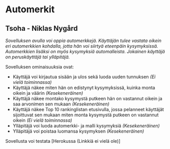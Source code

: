 # Automerkit

## Tsoha - Niklas Nygård

*Sovelluksen avulla voi oppia automerkkejä. Käyttäjän tulee vastata oikein eri automerkkien 
kohdalla, jotta hän voi siirtyä eteenpäin kysymyksissä. Automerkkien lisäksi on myös 
kysymyksiä automalleista. Jokainen käyttäjä on peruskäyttäjä tai ylläpitäjä.*

Sovelluksen ominaisuuksia ovat:

- Käyttäjä voi kirjautua sisään ja ulos sekä luoda uuden tunnuksen *(Ei vielä toiminnassa)*
- Käyttäjä näkee miten hän on edistynyt kysymyksissä, kuinka monta oikein ja väärin *(Kesekeneräinen)*
- Käyttäjä näkee montako kysymystä putkeen hän on vastannut oikein ja saa arvonimen 
  sen mukaan *(Kesekeneräinen)*
- Käyttäjä näkee Top 10 rankinglistan etusivulla, jossa pelanneet käyttäjät sijoittuvat
  sen mukaan miten monta kysymystä putkeen on vastannut oikein *(Ei vielä toiminnassa)*
- Ylläpitäjä voi luoda automerkki- ja malli kysymyksiä *(Kesekeneräinen)*
- Ylläpitäjä voi poistaa luomansa kysymyksen *(Kesekeneräinen)*

Sovellusta voi testata [Herokussa (Linkkiä ei vielä ole)]

